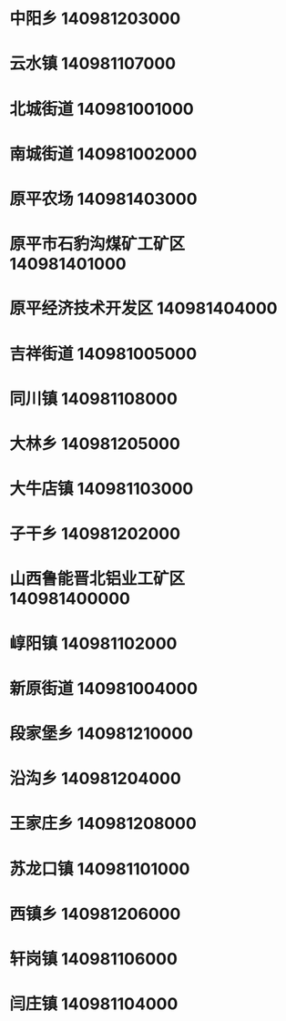 # 中阳乡 140981203000
# 云水镇 140981107000
# 北城街道 140981001000
# 南城街道 140981002000
# 原平农场 140981403000
# 原平市石豹沟煤矿工矿区 140981401000
# 原平经济技术开发区 140981404000
# 吉祥街道 140981005000
# 同川镇 140981108000
# 大林乡 140981205000
# 大牛店镇 140981103000
# 子干乡 140981202000
# 山西鲁能晋北铝业工矿区 140981400000
# 崞阳镇 140981102000
# 新原街道 140981004000
# 段家堡乡 140981210000
# 沿沟乡 140981204000
# 王家庄乡 140981208000
# 苏龙口镇 140981101000
# 西镇乡 140981206000
# 轩岗镇 140981106000
# 闫庄镇 140981104000
